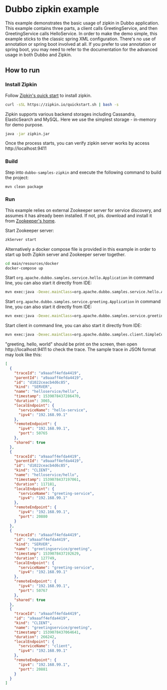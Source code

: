 # Dubbo zipkin example

This example demonstrates the basic usage of zipkin in Dubbo application. This example contains three parts, a client calls GreetingService, and then GreetingService calls HelloService. In order to make the demo simple, this example sticks to the classic spring XML configuration. There's no use of annotation or spring boot involved at all. If you prefer to use annotation or spring boot, you may need to refer to the documentation for the advanced usage in both Dubbo and Zipkin.

## How to run

### Install Zipkin

Follow [Zipkin's quick start](https://zipkin.io/pages/quickstart.html) to install zipkin.

```bash
curl -sSL https://zipkin.io/quickstart.sh | bash -s
```

Zipkin supports various backend storages including Cassandra, ElasticSearch and MySQL. Here we use the simplest storage - in-memory for demo purpose.

```bash
java -jar zipkin.jar
```

Once the process starts, you can verify zipkin server works by access http://localhost:9411

### Build

Step into `dubbo-samples-zipkin` and execute the following command to build the project:

```bash
mvn clean package
```

### Run

This example relies on external Zookeeper server for service discovery, and assumes it has already been installed. If not, pls. download and install it from [Zookeeper's home](https://zookeeper.apache.org).

Start Zookeeper server:

```bash
zkServer start
```

Alternatively a docker compose file is provided in this example in order to start up both Zipkin server and Zookeeper server together.

```bash
cd main/resources/docker
docker-compose up
```

Start `org.apache.dubbo.samples.service.hello.Application` in command line, you can also start it directly from IDE:

```bash
mvn exec:java -Dexec.mainClass=org.apache.dubbo.samples.service.hello.Application
```

Start `org.apache.dubbo.samples.service.greeting.Application` in command line, you can also start it directly from IDE:

```bash
mvn exec:java -Dexec.mainClass=org.apache.dubbo.samples.service.greeting.Application
```

Start client in command line, you can also start it directly from IDE:

```bash
mvn exec:java -Dexec.mainClass=org.apache.dubbo.samples.client.SimpleConsumerApplication
```

"greeting, hello, world" should be print on the screen, then open http://localhost:9411 to check the trace. The sample trace in JSON format may look like this:

```json
[
  {
    "traceId": "a9aaaff4efda4419",
    "parentId": "a9aaaff4efda4419",
    "id": "d1022ceacb4d6c85",
    "kind": "SERVER",
    "name": "helloservice/hello",
    "timestamp": 1539078437286470,
    "duration": 3065,
    "localEndpoint": {
      "serviceName": "hello-service",
      "ipv4": "192.168.99.1"
    },
    "remoteEndpoint": {
      "ipv4": "192.168.99.1",
      "port": 50765
    },
    "shared": true
  },
  {
    "traceId": "a9aaaff4efda4419",
    "parentId": "a9aaaff4efda4419",
    "id": "d1022ceacb4d6c85",
    "kind": "CLIENT",
    "name": "helloservice/hello",
    "timestamp": 1539078437197061,
    "duration": 117181,
    "localEndpoint": {
      "serviceName": "greeting-service",
      "ipv4": "192.168.99.1"
    },
    "remoteEndpoint": {
      "ipv4": "192.168.99.1",
      "port": 20880
    }
  },
  {
    "traceId": "a9aaaff4efda4419",
    "id": "a9aaaff4efda4419",
    "kind": "SERVER",
    "name": "greetingservice/greeting",
    "timestamp": 1539078437192629,
    "duration": 127749,
    "localEndpoint": {
      "serviceName": "greeting-service",
      "ipv4": "192.168.99.1"
    },
    "remoteEndpoint": {
      "ipv4": "192.168.99.1",
      "port": 50767
    },
    "shared": true
  },
  {
    "traceId": "a9aaaff4efda4419",
    "id": "a9aaaff4efda4419",
    "kind": "CLIENT",
    "name": "greetingservice/greeting",
    "timestamp": 1539078437064641,
    "duration": 266242,
    "localEndpoint": {
      "serviceName": "client",
      "ipv4": "192.168.99.1"
    },
    "remoteEndpoint": {
      "ipv4": "192.168.99.1",
      "port": 20881
    }
  }
]
```


